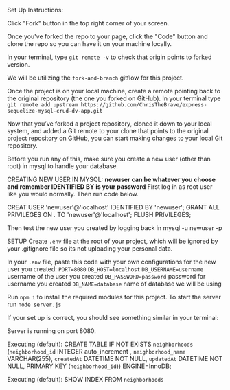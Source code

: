 Set Up Instructions:

Click "Fork" button in the top right corner of your screen.

Once you've forked the repo to your page, click the "Code" button and clone the repo so you can have it on your machine locally.

In your terminal, type `git remote -v` to check that origin points to forked version.

We will be utilizing the `fork-and-branch` gitflow for this project.

Once the project is on your local machine, create a remote pointing back to the original repository (the one you forked on GitHub). In your terminal type `git remote add upstream https://github.com/ChrisTheBrave/express-sequelize-mysql-crud-dv-app.git`

Now that you’ve forked a project repository, cloned it down to your local system, and added a Git remote to your clone that points to the original project repository on GitHub, you can start making changes to your local Git repository.

Before you run any of this, make sure you create a new user (other than root) in mysql to handle your database.

CREATING NEW USER IN MYSQL:
**newuser can be whatever you choose and remember IDENTIFIED BY is your password**
First log in as root user like you would normally. Then run code below.

CREAT USER 'newuser'@'localhost' IDENTIFIED BY 'newuser';
GRANT ALL PRIVILEGES ON *.* TO 'newuser'@'localhost';
FLUSH PRIVILEGES;

Then test the new user you created by logging back in
mysql -u newuser -p

SETUP
Create `.env` file at the root of your project, which will be ignored by your .gitignore file so its not uploading your personal data.

In your `.env` file, paste this code with your own configurations for the new user you created:
`PORT=8080`
`DB_HOST=localhost`
`DB_USERNAME=username` username of the user you created
`DB_PASSWORD=password` password for username you created
`DB_NAME=database` name of database we will be using

Run `npm i` to install the required modules for this project.
To start the server run `node server.js`

If your set up is correct, you should see something similar in your terminal:

Server is running on port 8080.

Executing (default): CREATE TABLE IF NOT EXISTS `neighborhoods` (`neighborhood_id` INTEGER auto_increment , `neighborhood_name` VARCHAR(255), `createdAt` DATETIME NOT NULL, `updatedAt` DATETIME NOT NULL, PRIMARY KEY (`neighborhood_id`)) ENGINE=InnoDB;

Executing (default): SHOW INDEX FROM `neighborhoods`



